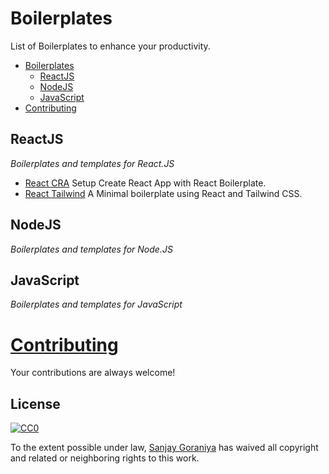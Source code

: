 # Boilerplates
List of Boilerplates to enhance your productivity.

- [Boilerplates](#boilerplates)
    - [ReactJS](#reactjs)
    - [NodeJS](#nodejs)
    - [JavaScript](#javascript)
- [Contributing](#contributing)



## ReactJS

*Boilerplates and templates for React.JS*

- [React CRA](https://github.com/SanjayGoraniya/react-cra-boilerplate) Setup Create React App with React Boilerplate.
- [React Tailwind](https://github.com/SanjayGoraniya/react-tailwind-boilerplate) A Minimal boilerplate using React and Tailwind CSS.

## NodeJS

*Boilerplates and templates for Node.JS*


## JavaScript

*Boilerplates and templates for JavaScript*


# [Contributing](https://github.com/SanjayGoraniya/boilerplates/blob/master/CONTRIBUTING.md)

Your contributions are always welcome!

## License

[![CC0](http://i.creativecommons.org/p/zero/1.0/88x31.png)](http://creativecommons.org/publicdomain/zero/1.0/)

To the extent possible under law, [Sanjay Goraniya](https://sanjaygoraniya.github.io) has waived all copyright and related or neighboring rights to this work.
